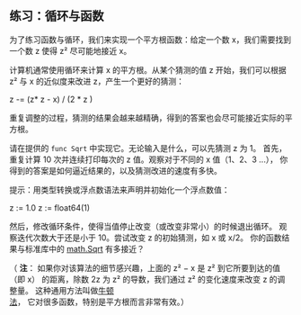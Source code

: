 ## 练习：循环与函数

为了练习函数与循环，我们来实现一个平方根函数：给定一个数 x，我们需要找到一个数 z 使得 z² 尽可能地接近 x。

计算机通常使用循环来计算 x 的平方根。从某个猜测的值 z 开始，我们可以根据 z² 与 x 的近似度来改进 z，产生一个更好的猜测：

z -= (z* z - x) / (2 * z )

重复调整的过程，猜测的结果会越来越精确，得到的答案也会尽可能接近实际的平方根。

请在提供的 `func Sqrt` 中实现它。无论输入是什么，可以先猜测 z 为 1。 首先，重复计算 10 次并连续打印每次的 z 值。观察对于不同的 x 值（1、2、3 ...）， 你得到的答案是如何逼近结果的，以及猜测改进的速度有多快。

提示：用类型转换或浮点数语法来声明并初始化一个浮点数值：

z := 1.0
z := float64(1)

然后，修改循环条件，使得当值停止改变（或改变非常小）的时候退出循环。 观察迭代次数大于还是小于 10。尝试改变 z 的初始猜测，如 x 或 x/2。 你的函数结果与标准库中的 [math.Sqrt](https://go-zh.org/pkg/math/#Sqrt) 有多接近？

（ **注**： 如果你对该算法的细节感兴趣，上面的 z² − x 是 z² 到它所要到达的值（即 x） 的距离，除数 2z 为 z² 的导数，我们通过 z² 的变化速度来改变 z 的调整量。 这种通用方法叫做[牛顿法](https://zh.wikipedia.org/wiki/%E7%89%9B%E9%A1%BF%E6%B3%95)， 它对很多函数，特别是平方根而言非常有效。）